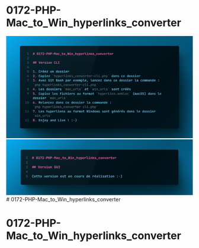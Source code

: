 # 0172-PHP-Mac_to_Win_hyperlinks_converter

![banner-1](./banner-1.png)
![banner-2](./banner-2.png)# 0172-PHP-Mac_to_Win_hyperlinks_converter
# 0172-PHP-Mac_to_Win_hyperlinks_converter
